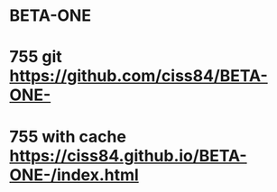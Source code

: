 # BETA-ONE
# 755 git https://github.com/ciss84/BETA-ONE-
# 755 with cache https://ciss84.github.io/BETA-ONE-/index.html
